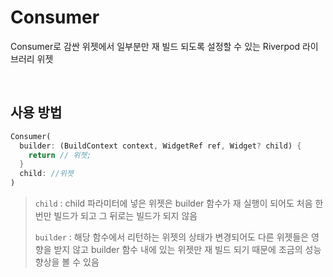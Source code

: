 # Consumer

Consumer로 감싼 위젯에서 일부분만 재 빌드 되도록 설정할 수 있는 Riverpod 라이브러리 위젯

<br />

## 사용 방법

``` dart
Consumer(
  builder: (BuildContext context, WidgetRef ref, Widget? child) {
    return // 위젯;
  }
  child: //위젯
)
```

> `child` : child 파라미터에 넣은 위젯은 builder 함수가 재 실행이 되어도 처음 한번만 빌드가 되고 그 뒤로는 빌드가 되지 않음
>
> `builder` : 해당 함수에서 리턴하는 위젯의 상태가 변경되어도 다른 위젯들은 영향을 받지 않고 builder 함수 내에 있는 위젯만 재 빌드 되기 때문에 조금의 성능 향상을 볼 수 있음